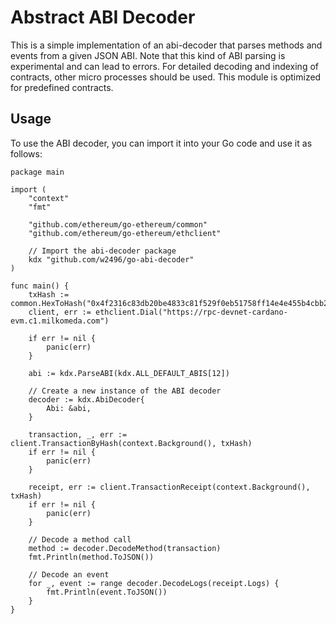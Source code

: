 # Abstract ABI Decoder

This is a simple implementation of an abi-decoder that parses methods and events from a given JSON ABI. Note that this kind of ABI parsing is experimental and can lead to errors. For detailed decoding and indexing of contracts, other micro processes should be used. This module is optimized for predefined contracts.

## Usage

To use the ABI decoder, you can import it into your Go code and use it as follows:

```golang
package main

import (
	"context"
	"fmt"

	"github.com/ethereum/go-ethereum/common"
	"github.com/ethereum/go-ethereum/ethclient"

	// Import the abi-decoder package
	kdx "github.com/w2496/go-abi-decoder"
)

func main() {
	txHash := common.HexToHash("0x4f2316c83db20be4833c81f529f0eb51758ff14e4e455b4cbb203482053477f5")
	client, err := ethclient.Dial("https://rpc-devnet-cardano-evm.c1.milkomeda.com")

	if err != nil {
		panic(err)
	}

	abi := kdx.ParseABI(kdx.ALL_DEFAULT_ABIS[12])

	// Create a new instance of the ABI decoder
	decoder := kdx.AbiDecoder{
		Abi: &abi,
	}

	transaction, _, err := client.TransactionByHash(context.Background(), txHash)
	if err != nil {
		panic(err)
	}

	receipt, err := client.TransactionReceipt(context.Background(), txHash)
	if err != nil {
		panic(err)
	}

	// Decode a method call
	method := decoder.DecodeMethod(transaction)
	fmt.Println(method.ToJSON())

	// Decode an event
	for _, event := range decoder.DecodeLogs(receipt.Logs) {
		fmt.Println(event.ToJSON())
	}
}
```
